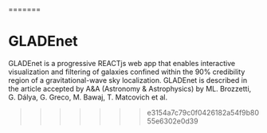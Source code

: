 =======
# GLADEnet
GLADEnet is a progressive REACTjs web app that enables interactive visualization and filtering of galaxies confined within the 90% credibility region of a gravitational-wave sky localization. GLADEnet is described in the article accepted by A&A (Astronomy & Astrophysics) by ML. Brozzetti, G. Dálya, G. Greco, M. Bawaj, T. Matcovich et al.
>>>>>>> e3154a7c79c0f0426182a54f9b8055e6302e0d39
